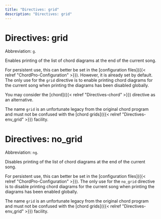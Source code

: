 ```yaml
---
title: "Directives: grid"
description: "Directives: grid"
---
```


# Directives: grid

Abbreviation: `g`.

Enables printing of the list of chord diagrams at the end of the current song.

For persistent use, this can better be set in the [configuration files]({{< relref "ChordPro-Configuration" >}}). However, it is already set by default. The only use for the `grid` directive is to enable printing chord diagrams for the current song when printing the diagrams has been disabled globally.

You may consider the [chord]({{< relref "Directives-chord" >}}) directive as an alternative.

The name `grid` is an unfortunate legacy from the original chord program and must not be confused with the [chord grids]({{< relref "Directives-env_grid" >}}) facility.

# Directives: no_grid

Abbreviation: `ng`.

Disables printing of the list of chord diagrams at the end of the current song.

For persistent use, this can better be set in the [configuration files]({{< relref "ChordPro-Configuration" >}}). The only use for the `no_grid` directive is to disable printing chord diagrams for the current song when printing the diagrams has been enabled globally.

The name `grid` is an unfortunate legacy from the original chord program and must not be confused with the [chord grids]({{< relref "Directives-env_grid" >}}) facility.
